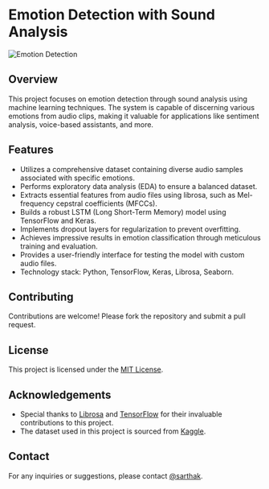 # Emotion Detection with Sound Analysis

![Emotion Detection](https://dce0qyjkutl4h.cloudfront.net/wp-content/webp-express/webp-images/uploads/2023/07/emotion-recognition-using-Azure-Cognitive.png.webp)

## Overview

This project focuses on emotion detection through sound analysis using machine learning techniques. The system is capable of discerning various emotions from audio clips, making it valuable for applications like sentiment analysis, voice-based assistants, and more.

## Features

- Utilizes a comprehensive dataset containing diverse audio samples associated with specific emotions.
- Performs exploratory data analysis (EDA) to ensure a balanced dataset.
- Extracts essential features from audio files using librosa, such as Mel-frequency cepstral coefficients (MFCCs).
- Builds a robust LSTM (Long Short-Term Memory) model using TensorFlow and Keras.
- Implements dropout layers for regularization to prevent overfitting.
- Achieves impressive results in emotion classification through meticulous training and evaluation.
- Provides a user-friendly interface for testing the model with custom audio files.
- Technology stack: Python, TensorFlow, Keras, Librosa, Seaborn.


## Contributing

Contributions are welcome! Please fork the repository and submit a pull request.

## License

This project is licensed under the [MIT License](LICENSE).

## Acknowledgements

- Special thanks to [Librosa](https://librosa.org/doc/main/index.html) and [TensorFlow](https://www.tensorflow.org/) for their invaluable contributions to this project.
- The dataset used in this project is sourced from [Kaggle](https://www.kaggle.com/).

## Contact
For any inquiries or suggestions, please contact [@sarthak](mailto:@sarthak25ic049@satiengg.in).

